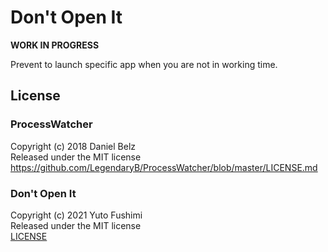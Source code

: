 # Don't Open It

**WORK IN PROGRESS**

Prevent to launch specific app when you are not in working time.

## License

### ProcessWatcher

Copyright (c) 2018 Daniel Belz  
Released under the MIT license  
https://github.com/LegendaryB/ProcessWatcher/blob/master/LICENSE.md

### Don't Open It

Copyright (c) 2021 Yuto Fushimi  
Released under the MIT license  
[LICENSE](LICENSE)